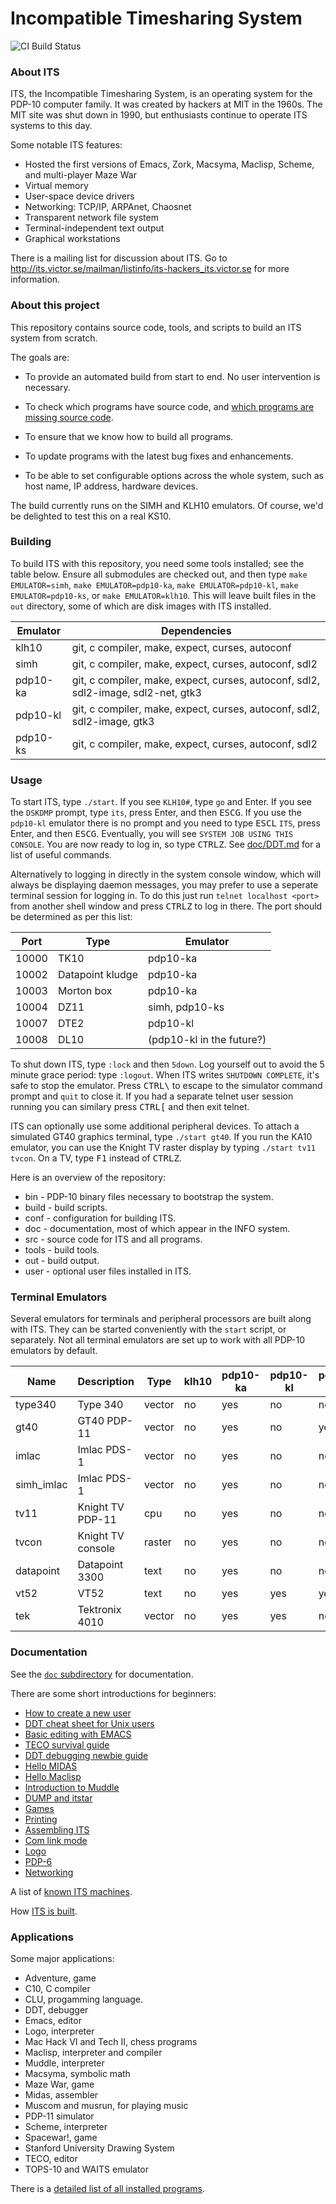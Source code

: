 # Incompatible Timesharing System

![CI Build Status](https://github.com/PDP-10/its/workflows/Build/badge.svg)

### About ITS

ITS, the Incompatible Timesharing System, is an operating system for
the PDP-10 computer family.  It was created by hackers at MIT in the
1960s.  The MIT site was shut down in 1990, but enthusiasts continue
to operate ITS systems to this day.

Some notable ITS features:

- Hosted the first versions of Emacs, Zork, Macsyma, Maclisp, Scheme, and
  multi-player Maze War
- Virtual memory
- User-space device drivers
- Networking: TCP/IP, ARPAnet, Chaosnet
- Transparent network file system
- Terminal-independent text output
- Graphical workstations

There is a mailing list for discussion about ITS.  Go to
http://its.victor.se/mailman/listinfo/its-hackers_its.victor.se
for more information.

### About this project

This repository contains source code, tools, and scripts to build an
ITS system from scratch.

The goals are:

- To provide an automated build from start to end.  No user
  intervention is necessary.

- To check which programs have source code, and [which programs are missing
  source code](https://github.com/PDP-10/its/issues/61).

- To ensure that we know how to build all programs.

- To update programs with the latest bug fixes and enhancements.

- To be able to set configurable options across the whole system, such
  as host name, IP address, hardware devices.

The build currently runs on the SIMH and KLH10 emulators.  Of course,
we'd be delighted to test this on a real KS10.

### Building

To build ITS with this repository, you need some tools installed; see
the table below.  Ensure all submodules are checked out, and then type
`make EMULATOR=simh`, `make EMULATOR=pdp10-ka`, `make
EMULATOR=pdp10-kl`, `make EMULATOR=pdp10-ks`, or `make
EMULATOR=klh10`.  This will leave built files in the `out` directory,
some of which are disk images with ITS installed.

| Emulator | Dependencies |
| --- | --- |
| klh10 | git, c compiler, make, expect, curses, autoconf
| simh | git, c compiler, make, expect, curses, autoconf, sdl2
| pdp10-ka | git, c compiler, make, expect, curses, autoconf, sdl2, sdl2-image, sdl2-net, gtk3
| pdp10-kl | git, c compiler, make, expect, curses, autoconf, sdl2, sdl2-image, gtk3
| pdp10-ks | git, c compiler, make, expect, curses, autoconf, sdl2

### Usage

To start ITS, type `./start`.  If you see `KLH10#`, type `go` and
Enter.  If you see the `DSKDMP` prompt, type `its`, press Enter, and
then <kbd>ESC</kbd><kbd>G</kbd>.  If you use the `pdp10-kl` emulator there is no prompt
and you need to type <kbd>ESC</kbd><kbd>L</kbd> `ITS`, press Enter, and then <kbd>ESC</kbd><kbd>G</kbd>.
Eventually, you will see `SYSTEM JOB USING THIS CONSOLE`.  You are now
ready to log in, so type <kbd>CTRL</kbd><kbd>Z</kbd>.  See [doc/DDT.md](doc/DDT.md) for
a list of useful commands.

Alternatively to logging in directly in the system console window, 
which will always be displaying daemon messages, you may prefer to 
use a seperate terminal session for logging in.  To do this just
run `telnet localhost <port>` from another shell window and press
<kbd>CTRL</kbd><kbd>Z</kbd> to log in there. The port should be determined as per this list:

| Port  | Type             | Emulator
| ----  | ----             | -------
| 10000 | TK10             | pdp10-ka
| 10002 | Datapoint kludge | pdp10-ka
| 10003 | Morton box       | pdp10-ka
| 10004 | DZ11             | simh, pdp10-ks
| 10007 | DTE2             | pdp10-kl
| 10008 | DL10             | (pdp10-kl in the future?)

To shut down ITS, type `:lock` and then `5down`.  Log yourself out to
avoid the 5 minute grace period: type `:logout`.  When ITS writes
`SHUTDOWN COMPLETE`, it's safe to stop the emulator.  Press <kbd>CTRL</kbd><kbd>\\</kbd>
to escape to the simulator command prompt and `quit` to close it.  If
you had a separate telnet user session running you can similary
press <kbd>CTRL</kbd><kbd>\[</kbd> and then exit telnet.

ITS can optionally use some additional peripheral devices.  To attach
a simulated GT40 graphics terminal, type `./start gt40`.  If you run
the KA10 emulator, you can use the Knight TV raster display by typing
`./start tv11 tvcon`.  On a TV, type <kbd>F1</kbd> instead of <kbd>CTRL</kbd><kbd>Z</kbd>.

Here is an overview of the repository:
- bin - PDP-10 binary files necessary to bootstrap the system.
- build - build scripts.
- conf - configuration for building ITS.
- doc - documentation, most of which appear in the INFO system.
- src - source code for ITS and all programs.
- tools - build tools.
- out - build output.
- user - optional user files installed in ITS.

### Terminal Emulators

Several emulators for terminals and peripheral processors are built
along with ITS.  They can be started conveniently with the `start`
script, or separately.  Not all terminal emulators are set up to work
with all PDP-10 emulators by default.

| Name    | Description       | Type   | klh10 | pdp10-ka | pdp10-kl | pdp10-ks | simh
| ------- | ----------------- | ------ | ----- | -------- | -------- | -------- | ----
| type340 | Type 340          | vector | no    | yes      | no       | no       | no
| gt40    | GT40 PDP-11       | vector | no    | yes      | no       | yes      | yes
| imlac   | Imlac PDS-1       | vector | no    | yes      | no       | no       | no
| simh_imlac | Imlac PDS-1    | vector | no    | yes      | no       | no       | no
| tv11    | Knight TV PDP-11  | cpu    | no    | yes      | no       | no       | no
| tvcon   | Knight TV console | raster | no    | yes      | no       | no       | no
| datapoint | Datapoint 3300  | text   | no    | yes      | no       | no       | no
| vt52    | VT52              | text   | no    | yes      | yes      | yes      | yes
| tek     | Tektronix 4010    | vector | no    | yes      | yes      | no       | no

### Documentation

See the [`doc` subdirectory](doc) for documentation.

There are some short introductions for beginners:
- [How to create a new user](doc/new-user.md)
- [DDT cheat sheet for Unix users](doc/DDT.md)
- [Basic editing with EMACS](doc/EMACS.md)
- [TECO survival guide](doc/TECO.md)
- [DDT debugging newbie guide](doc/debugging.md)
- [Hello MIDAS](doc/hello-midas.md)
- [Hello Maclisp](doc/hello-lisp.md)
- [Introduction to Muddle](doc/muddle.md)
- [DUMP and itstar](doc/DUMP-itstar.md)
- [Games](doc/games.md)
- [Printing](doc/printing.md)
- [Assembling ITS](doc/NITS.md)
- [Com link mode](doc/comlink.md)
- [Logo](doc/logo.md)
- [PDP-6](doc/pdp6.md)
- [Networking](doc/networking.md)

A list of [known ITS machines](doc/machines.md).

How [ITS is built](doc/build.md).

### Applications

Some major applications:

- Adventure, game
- C10, C compiler
- CLU, progamming language.
- DDT, debugger
- Emacs, editor
- Logo, interpreter
- Mac Hack VI and Tech II, chess programs
- Maclisp, interpreter and compiler
- Muddle, interpreter
- Macsyma, symbolic math
- Maze War, game
- Midas, assembler
- Muscom and musrun, for playing music
- PDP-11 simulator
- Scheme, interpreter
- Spacewar!, game
- Stanford University Drawing System
- TECO, editor
- TOPS-10 and WAITS emulator

There is a [detailed list of all installed programs](doc/programs.md).

